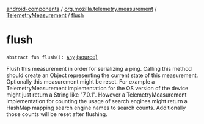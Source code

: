[android-components](../../index.md) / [org.mozilla.telemetry.measurement](../index.md) / [TelemetryMeasurement](index.md) / [flush](./flush.md)

# flush

`abstract fun flush(): `[`Any`](https://kotlinlang.org/api/latest/jvm/stdlib/kotlin/-any/index.html) [(source)](https://github.com/mozilla-mobile/android-components/blob/master/components/service/telemetry/src/main/java/org/mozilla/telemetry/measurement/TelemetryMeasurement.java#L29)

Flush this measurement in order for serializing a ping. Calling this method should create an Object representing the current state of this measurement. Optionally this measurement might be reset. For example a TelemetryMeasurement implementation for the OS version of the device might just return a String like "7.0.1". However a TelemetryMeasurement implementation for counting the usage of search engines might return a HashMap mapping search engine names to search counts. Additionally those counts will be reset after flushing.

